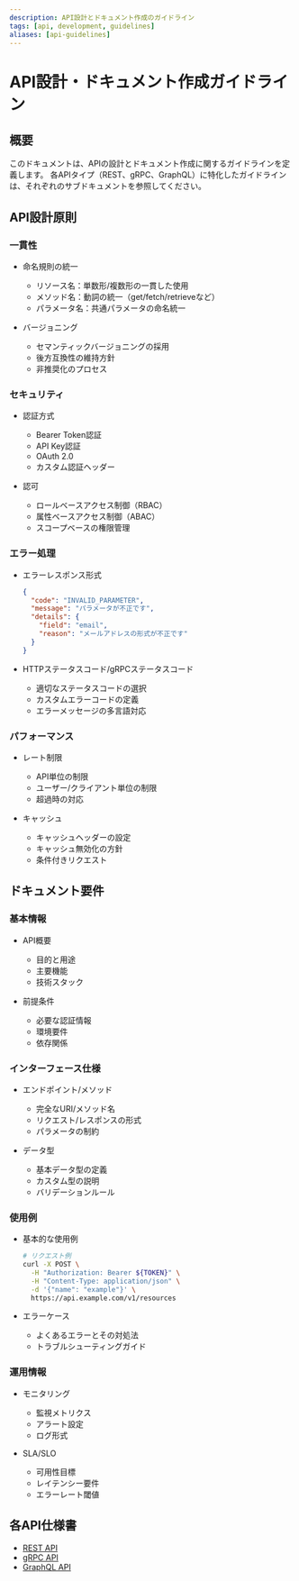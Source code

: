 ```yaml
---
description: API設計とドキュメント作成のガイドライン
tags: [api, development, guidelines]
aliases: [api-guidelines]
---
```


# API設計・ドキュメント作成ガイドライン

## 概要

このドキュメントは、APIの設計とドキュメント作成に関するガイドラインを定義します。
各APIタイプ（REST、gRPC、GraphQL）に特化したガイドラインは、それぞれのサブドキュメントを参照してください。

## API設計原則

### 一貫性

- 命名規則の統一
  - リソース名：単数形/複数形の一貫した使用
  - メソッド名：動詞の統一（get/fetch/retrieveなど）
  - パラメータ名：共通パラメータの命名統一

- バージョニング
  - セマンティックバージョニングの採用
  - 後方互換性の維持方針
  - 非推奨化のプロセス

### セキュリティ

- 認証方式
  - Bearer Token認証
  - API Key認証
  - OAuth 2.0
  - カスタム認証ヘッダー

- 認可
  - ロールベースアクセス制御（RBAC）
  - 属性ベースアクセス制御（ABAC）
  - スコープベースの権限管理

### エラー処理

- エラーレスポンス形式
  ```json
  {
    "code": "INVALID_PARAMETER",
    "message": "パラメータが不正です",
    "details": {
      "field": "email",
      "reason": "メールアドレスの形式が不正です"
    }
  }
  ```

- HTTPステータスコード/gRPCステータスコード
  - 適切なステータスコードの選択
  - カスタムエラーコードの定義
  - エラーメッセージの多言語対応

### パフォーマンス

- レート制限
  - API単位の制限
  - ユーザー/クライアント単位の制限
  - 超過時の対応

- キャッシュ
  - キャッシュヘッダーの設定
  - キャッシュ無効化の方針
  - 条件付きリクエスト

## ドキュメント要件

### 基本情報

- API概要
  - 目的と用途
  - 主要機能
  - 技術スタック

- 前提条件
  - 必要な認証情報
  - 環境要件
  - 依存関係

### インターフェース仕様

- エンドポイント/メソッド
  - 完全なURI/メソッド名
  - リクエスト/レスポンスの形式
  - パラメータの制約

- データ型
  - 基本データ型の定義
  - カスタム型の説明
  - バリデーションルール

### 使用例

- 基本的な使用例
  ```bash
  # リクエスト例
  curl -X POST \
    -H "Authorization: Bearer ${TOKEN}" \
    -H "Content-Type: application/json" \
    -d '{"name": "example"}' \
    https://api.example.com/v1/resources
  ```

- エラーケース
  - よくあるエラーとその対処法
  - トラブルシューティングガイド

### 運用情報

- モニタリング
  - 監視メトリクス
  - アラート設定
  - ログ形式

- SLA/SLO
  - 可用性目標
  - レイテンシー要件
  - エラーレート閾値

## 各API仕様書

- [REST API](types/rest.md)
- [gRPC API](types/grpc.md)
- [GraphQL API](types/graphql.md) 